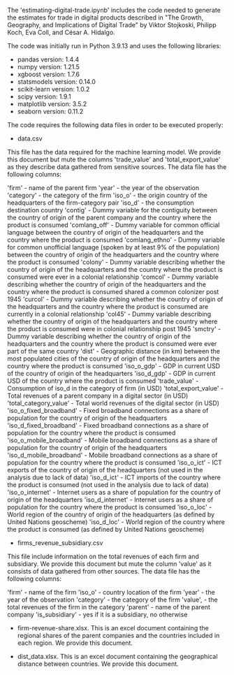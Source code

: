 The 'estimating-digital-trade.ipynb' includes the code needed to generate the estimates for trade in digital products described in "The Growth, Geography, and Implications of Digital Trade" by Viktor Stojkoski, Philipp Koch, Eva Coll, and César A. Hidalgo.

The code was initially run in Python 3.9.13 and uses the following libraries:

* pandas version: 1.4.4
* numpy version: 1.21.5
* xgboost version: 1.7.6
* statsmodels version: 0.14.0
* scikit-learn version: 1.0.2
* scipy version: 1.9.1
* matplotlib version: 3.5.2
* seaborn version: 0.11.2


The code requires the following data files in order to be executed properly:

* data.csv

This file has the data required for the machine learning model. We provide this document but mute the columns 'trade_value' and 'total_export_value' as they describe data gathered from sensitive sources. The data file has the following columns:

'firm' - name of the parent firm
'year' - the year of the observation
'category' - the category of the firm
'iso_o' - the origin country of the headquarters of the firm-category pair
'iso_d' - the consumption destination country 
'contig' - Dummy variable for the contiguity between the country of origin of the parent company and the country where the product is consumed
'comlang_off' - Dummy variable for common official language between the country of origin of the headquarters and the country where the product is consumed
'comlang_ethno' - Dummy variable for common unofficial language (spoken by at least 9% of the population) between the country of origin of the headquarters and the country where the product is consumed
'colony' - Dummy variable describing whether the country of origin of the headquarters and the country where the product is consumed were ever in a colonial relationship
'comcol' - Dummy variable describing whether the country of origin of the headquarters and the country where the product is consumed shared a common colonizer post 1945
'curcol' - Dummy variable describing whether the country of origin of the headquarters and the country where the product is consumed are currently in a colonial relationship
'col45' - Dummy variable describing whether the country of origin of the headquarters and the country where the product is consumed were in colonial relationship post 1945
'smctry' - Dummy variable describing whether the country of origin of the headquarters and the country where the product is consumed were ever part of the same country
'dist' - Geographic distance (in km) between the most populated cities of the country of origin of the headquarters and the country where the product is consumed
'iso_o_gdp' - GDP in current USD of the country of origin of the headquarters 
'iso_d_gdp' - GDP in current USD of the country where the product is consumed
'trade_value' - Consumption of iso_d in the category of firm (in USD)
'total_export_value' - Total revenues of a parent company in a digital sector (in USD)
'total_category_value' - Total world revenues of the digital sector (in USD)
'iso_o_fixed_broadband' - Fixed broadband connections as a share of population for the country of origin of the headquarters
'iso_d_fixed_broadband' - Fixed broadband connections as a share of population for the country where the product is consumed
'iso_o_mobile_broadband' - Mobile broadband connections as a share of population for the country of origin of the headquarters
'iso_d_mobile_broadband' - Mobile broadband connections as a share of population for the country where the product is consumed
'iso_o_ict' - ICT exports of the country of origin of the headquarters (not used in the analysis due to lack of data)
'iso_d_ict' - ICT imports of the country where the product is consumed (not used in the analysis due to lack of data)
'iso_o_internet' - Internet users as a share of population for the country of origin of the headquarters
'iso_d_internet' - Internet users as a share of population for the country where the product is consumed
'iso_o_loc' - World region of the country of origin of the headquarters (as defined by United Nations geoscheme)
'iso_d_loc' - World region of the country where the product is consumed (as defined by United Nations geoscheme)

* firms_revenue_subsidiary.csv

This file include information on the total revenues of each firm and subsidiary. We provide this document but mute the column 'value' as it consists of data gathered from other sources. The data file has the following columns:

'firm' - name of the firm
'iso_o' - country location of the firm
'year' - the year of the observation
'category' - the category of the firm
'value', - the total revenues of the firm in the category
'parent' - name of the parent company
'is_subsidiary' - yes if it is a subsidiary, no otherwise

* firm-revenue-share.xlsx. This is an excel document containing the regional shares of the parent companies and the countries included in each region. We provide this document.

* dist_data.xlsx. This is an excel document containing the geographical distance between countries. We provide this document.

